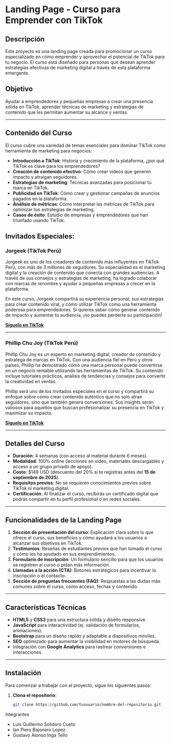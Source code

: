 # Landing Page - Curso para Emprender con TikTok

## Descripción
Este proyecto es una landing page creada para promocionar un curso especializado en cómo emprender y aprovechar el potencial de TikTok para tu negocio. El curso está diseñado para personas que desean aprender estrategias efectivas de marketing digital a través de esta plataforma emergente.

## Objetivo
Ayudar a emprendedores y pequeñas empresas a crear una presencia sólida en TikTok, aprender técnicas de marketing y estrategias de contenido que les permitan aumentar su alcance y ventas.

---

## Contenido del Curso
El curso cubre una variedad de temas esenciales para dominar TikTok como herramienta de marketing para negocios:

- **Introducción a TikTok**: Historia y crecimiento de la plataforma, ¿por qué TikTok es clave para los emprendedores?
- **Creación de contenido efectivo**: Cómo crear videos que generen impacto y atraigan seguidores.
- **Estrategias de marketing**: Técnicas avanzadas para posicionar tu marca en TikTok.
- **Publicidad en TikTok**: Cómo crear y gestionar campañas de anuncios pagados en la plataforma.
- **Análisis de métricas**: Cómo interpretar las métricas de TikTok para optimizar tus estrategias de marketing.
- **Casos de éxito**: Estudio de empresas y emprendedores que han triunfado usando TikTok.

## Invitados Especiales:

### **Jorgeek** (TikTok Perú)
Jorgeek es uno de los creadores de contenido más influyentes en TikTok Perú, con más de 3 millones de seguidores. Su especialidad es el marketing digital y la creación de contenido que conecta con grandes audiencias. A través de sus consejos y estrategias de marketing, ha logrado colaborar con marcas de renombre y ayudar a pequeñas empresas a crecer en la plataforma.

En este curso, Jorgeek compartirá su experiencia personal, sus estrategias para crear contenido viral, y cómo utilizar TikTok como una herramienta poderosa para emprendedores. Si quieres saber cómo generar contenido de impacto y aumentar tu audiencia, ¡no puedes perderte su participación!

[**Síguelo en TikTok**](https://www.tiktok.com/@jorgeek)

---

### **Phillip Chu Joy** (TikTok Perú)
Phillip Chu Joy es un experto en marketing digital, creador de contenido y estratega de marcas en TikTok. Con una audiencia fiel en Perú y otros países, Phillip ha demostrado cómo una marca personal puede convertirse en un negocio rentable utilizando las herramientas de TikTok. Su contenido incluye tutoriales prácticos, análisis de tendencias y consejos para convertir la creatividad en ventas.

Phillip será uno de los invitados especiales en el curso y compartirá su enfoque sobre cómo crear contenido auténtico que no solo atrae seguidores, sino que también genera conversiones. Sus insights serán valiosos para aquellos que buscan profesionalizar su presencia en TikTok y maximizar su impacto.

[**Síguelo en TikTok**](https://www.tiktok.com/@phillipchujoy)

---

## Detalles del Curso

- **Duración**: 4 semanas (con acceso al material durante 6 meses).
- **Modalidad**: 100% online (lecciones en video, materiales descargables y acceso a un grupo privado de apoyo).
- **Costo**: $149 USD (descuento del 20% si te registras antes del **15 de septiembre de 2025**).
- **Requisitos previos**: No se requieren conocimientos previos sobre TikTok ni marketing digital.
- **Certificación**: Al finalizar el curso, recibirás un certificado digital que podrás compartir en tu perfil profesional o en redes sociales.

---

## Funcionalidades de la Landing Page

1. **Sección de presentación del curso**: Explicación clara sobre lo que ofrece el curso, sus beneficios y cómo ayudará a los usuarios a alcanzar sus objetivos en TikTok.
2. **Testimonios**: Reseñas de estudiantes previos que han tomado el curso y cómo les ha ayudado en sus emprendimientos.
3. **Formulario de inscripción**: Un formulario sencillo para que los usuarios se registren al curso o pidan más información.
4. **Llamadas a la acción (CTA)**: Botones estratégicos para incentivar la inscripción o el contacto.
5. **Sección de preguntas frecuentes (FAQ)**: Respuestas a las dudas más comunes sobre el curso, como acceso, fechas y contenido.

---

## Características Técnicas

- **HTML5** y **CSS3** para una estructura sólida y diseño responsive.
- **JavaScript** para interactividad (ej. validación de formularios, animaciones).
- **Bootstrap** para un diseño rápido y adaptable a dispositivos móviles.
- **SEO** optimizado para aumentar la visibilidad en motores de búsqueda.
- Integración con **Google Analytics** para rastrear conversiones e interacciones.

---

## Instalación

Para comenzar a trabajar con el proyecto, sigue los siguientes pasos:

1. **Clona el repositorio**:
   ```bash
   git clone https://github.com/tuusuario/nombre-del-repositorio.git

Integrantes
- Luis Guillermo Solidoro Cueto
- Ian Piero Bajonero Lopez
- Gustavo Alonso Inga Tello
